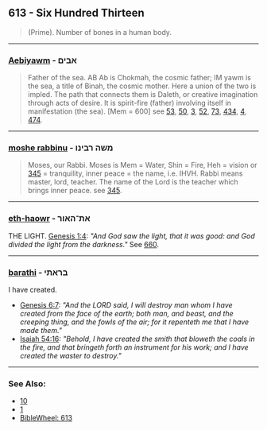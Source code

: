 ## 613 - Six Hundred Thirteen
> (Prime). Number of bones in a human body.

---

### [Aebiyawm](/keys/ABIMf) - אבים
> Father of the sea. AB Ab is Chokmah, the cosmic father; IM yawm is the sea, a title of Binah, the cosmic mother. Here a union of the two is impled. The path that connects them is Daleth, or creative imagination through acts of desire. It is spirit-fire (father) involving itself in manifestation (the sea). [Mem = 600] see [53](53), [50](50), [3](3), [52](52), [73](73), [434](434), [4](4), [474](474).

---

### [moshe rabbinu](/keys/MShH.RBINV) - משה רבינו
> Moses, our Rabbi. Moses is Mem = Water, Shin = Fire, Heh = vision or [345](345) = tranquility, inner peace = the name, i.e. IHVH. Rabbi means master, lord, teacher. The name of the Lord is the teacher which brings inner peace. see [345](345).

---

### [eth-haowr](/keys/ATh-HAVR) - את־האור
THE LIGHT. [Genesis 1:4](https://biblehub.com/text/genesis/1-4.htm): *"And God saw the light, that it was good: and God divided the light from the darkness."* See [660](660).

---

### [barathi](/keys/BRAThI) - בראתי
I have created.

- [Genesis 6:7](https://biblehub.com/genesis/6-7.htm): *"And the LORD said, I will destroy man whom I have created from the face of the earth; both man, and beast, and the creeping thing, and the fowls of the air; for it repenteth me that I have made them."*
- [Isaiah 54:16](https://biblehub.com/isaiah/54-16.htm): *"Behold, I have created the smith that bloweth the coals in the fire, and that bringeth forth an instrument for his work; and I have created the waster to destroy."*

---

### See Also:

- [10](10)
- [1](1)
- [BibleWheel: 613](https://www.biblewheel.com//GR/GR_Database.php?SearchBy_Gematria=613)
